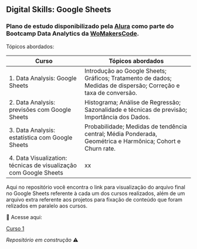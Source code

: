 ## Digital Skills: Google Sheets

### Plano de estudo disponibilizado pela [Alura](https://www.alura.com.br/) como parte do Bootcamp Data Analytics da [WoMakersCode](https://womakerscode.org/).

Tópicos abordados:

| Curso | Tópicos abordados |
| ----------- | ----------- |
| 1. Data Analysis: Google Sheets | Introdução ao Google Sheets; Gráficos; Tratamento de dados; Medidas de dispersão; Correção e taxa de conversão. |
| 2. Data Analysis: previsões com Google Sheets | Histograma; Análise de Regressão; Sazonalidade e técnicas de previsão; Importância dos Dados. |
| 3. Data Analysis: estatística com Google Sheets | Probabilidade; Medidas de tendência central; Média Ponderada, Geométrica e Harmônica; Cohort e Churn rate. |
| 4. Data Visualization: técnicas de visualização com Google Sheets | xx        |

Aqui no repositório você encontra o link para visualização do arquivo final no Google Sheets referente à cada um dos cursos realizados, além de um arquivo extra referente aos projetos para fixação de conteúdo que foram relizados em paralelo aos cursos.

🧐 Acesse aqui:

[Curso 1](https://docs.google.com/spreadsheets/d/1kxnBq3D9ctZFrrl_P0E3KyuUOG_pm-nCsIRPBefWkSg/edit?usp=sharing)

*Repositório em construção* ⚠ 
